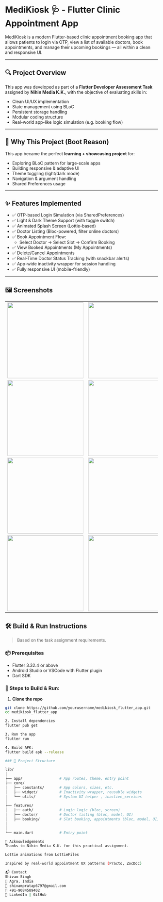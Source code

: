 # MediKiosk 🩺 - Flutter Clinic Appointment App

MediKiosk is a modern Flutter-based clinic appointment booking app that allows patients to login via OTP, view a list of available doctors, book appointments, and manage their upcoming bookings — all within a clean and responsive UI.

---

## 🔍 Project Overview

This app was developed as part of a **Flutter Developer Assessment Task** assigned by **Nihin Media K.K.**, with the objective of evaluating skills in:

- Clean UI/UX implementation
- State management using BLoC
- Persistent storage handling
- Modular coding structure
- Real-world app-like logic simulation (e.g. booking flow)

---

## 🧠 Why This Project (Boot Reason)
This app became the perfect **learning + showcasing project** for:

- Exploring BLoC pattern for large-scale apps
- Building responsive & adaptive UI
- Theme toggling (light/dark mode)
- Navigation & argument handling
- Shared Preferences usage

---

## ✨ Features Implemented

- ✅ OTP-based Login Simulation (via SharedPreferences)
- ✅ Light & Dark Theme Support (with toggle switch)
- ✅ Animated Splash Screen (Lottie-based)
- ✅ Doctor Listing (Bloc-powered, filter online doctors)
- ✅ Book Appointment Flow:
  - Select Doctor → Select Slot → Confirm Booking
- ✅ View Booked Appointments (My Appointments)
- ✅ Delete/Cancel Appointments
- ✅ Real-Time Doctor Status Tracking (with snackbar alerts)
- ✅ App-wide inactivity wrapper for session handling
- ✅ Fully responsive UI (mobile-friendly)

---

## 🖼 Screenshots

<table>
  <tr>
    <td align="center"><img src="https://github.com/user-attachments/assets/9c6852ad-1c48-4cf9-b0ee-71a23b4fc692" width="250" /></td>
    <td align="center"><img src="https://github.com/user-attachments/assets/61a9d3e8-9219-4f4b-8cdf-7f3437d0697e" width="250" /></td>
    <td align="center"><img src="https://github.com/user-attachments/assets/2f6a67e0-8033-46cc-bb5a-934d37eb3efe" width="250" /></td>
    <td align="center"><img src="https://github.com/user-attachments/assets/cc9c226b-fc77-4af7-8d31-c74b8f745569" width="250" /></td>    
  </tr>
  <tr>
     <td align="center"><img src="https://github.com/user-attachments/assets/b206d457-fb15-418c-bf80-d8afba6bdffc" width="250" /></td>
    <td align="center"><img src="https://github.com/user-attachments/assets/469fd93f-3af0-4644-9978-822ff5062fa2" width="250" /></td>
    <td align="center"><img src="https://github.com/user-attachments/assets/0c48ae11-7b3d-4a5c-83f6-55bf520e1a04" width="250" /></td>
    <td align="center"><img src="https://github.com/user-attachments/assets/0c489991-63ff-4a51-836b-97f6d283fa1f" width="250" /></td>
  </tr>
   <tr>
     <td align="center"><img src="https://github.com/user-attachments/assets/41875eb7-7ce7-46f0-b35e-6116e0a1f2aa" width="250" /></td>
    <td align="center"><img src="https://github.com/user-attachments/assets/56fe48d1-7811-4dac-8864-977bd631e4bf" width="250" /></td>
    <td align="center"><img src="https://github.com/user-attachments/assets/7e0f3f25-3025-4296-b519-36891a2369ba" width="250" /></td>
    <td align="center"><img src="https://github.com/user-attachments/assets/ee70786f-a331-4d8b-8852-f25df734cbd7" width="250" /></td>
  </tr>
   <tr>
     <td align="center"><img src="https://github.com/user-attachments/assets/9600a8f0-d38a-457e-a9fa-e812f384c78a" width="250" /></td>
    <td align="center"><img src="https://github.com/user-attachments/assets/a033b1d3-d140-4e16-86f6-1814ccd57b86" width="250" /></td>
    <td align="center"><img src="https://github.com/user-attachments/assets/5882e1a9-900c-4f1b-abd9-76a84ac1046d" width="250" /></td>
  </tr>
</table>

## 🛠 Build & Run Instructions

> Based on the task assignment requirements.

### 📦 Prerequisites

- Flutter 3.32.4 or above
- Android Studio or VSCode with Flutter plugin
- Dart SDK

### 📁 Steps to Build & Run:

1. **Clone the repo**

```bash
git clone https://github.com/yourusername/medikiosk_flutter_app.git
cd medikiosk_flutter_app

2. Install dependencies
flutter pub get

3. Run the app
flutter run

4. Build APK:
flutter build apk --release

### 📁 Project Structure

lib/
│
├── app/                 # App routes, theme, entry point
├── core/
│   ├── constants/       # App colors, sizes, etc.
│   ├── widget/          # Inactivity wrapper, reusable widgets
│   └── utils/           # System UI helper , inactive_services
│
├── features/
│   ├── auth/            # Login logic (bloc, screen)
│   ├── doctor/          # Doctor listing (bloc, model, UI)
│   ├── booking/         # Slot booking, appointments (bloc, model, UI)
│  
│
└── main.dart            # Entry point

🤝 Acknowledgements
Thanks to Nihin Media K.K. for this practical assignment.

Lottie animations from LottieFiles

Inspired by real-world appointment UX patterns (Practo, ZocDoc)

📬 Contact
Shivam Singh
📍 Agra, India
📧 shivampratap6797@gmail.com
📱 +91-9084589402
🔗 LinkedIn | GitHub







